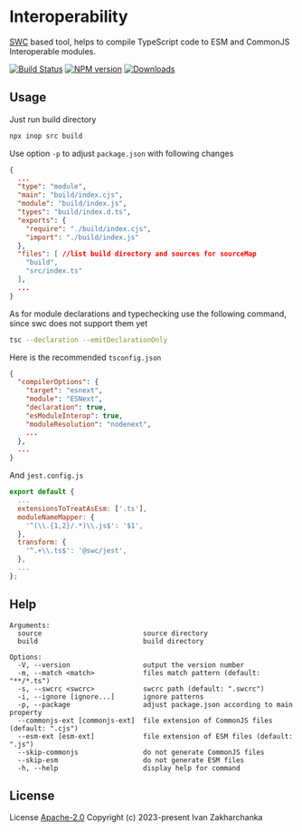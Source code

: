 # Interoperability

[SWC](https://www.npmjs.com/package/@swc/core) based tool, helps to compile TypeScript code to ESM and CommonJS Interoperable modules.

[![Build Status][github-image]][github-url]
[![NPM version][npm-image]][npm-url]
[![Downloads][downloads-image]][npm-url]

## Usage

Just run build directory
```bash
npx inop src build
```

Use option `-p` to adjust `package.json` with following changes
```json
{
  ...
  "type": "module",
  "main": "build/index.cjs",
  "module": "build/index.js",
  "types": "build/index.d.ts",
  "exports": {
    "require": "./build/index.cjs",
    "import": "./build/index.js"
  },
  "files": [ //list build directory and sources for sourceMap
    "build",
    "src/index.ts"
  ],
  ...
}
```

As for module declarations and typechecking use the following command, since swc does not support them yet
```bash
tsc --declaration --emitDeclarationOnly
```

Here is the recommended `tsconfig.json`
```json
{
  "compilerOptions": {
    "target": "esnext",
    "module": "ESNext",
    "declaration": true,
    "esModuleInterop": true,
    "moduleResolution": "nodenext",
    ...
  },
  ...
}
```

And `jest.config.js`
```javascript
export default {
  ...
  extensionsToTreatAsEsm: ['.ts'],
  moduleNameMapper: {
    '^(\\.{1,2}/.*)\\.js$': '$1',
  },
  transform: {
    '^.+\\.ts$': '@swc/jest',
  },
  ...
};
```


## Help
```
Arguments:
  source                         source directory
  build                          build directory

Options:
  -V, --version                  output the version number
  -m, --match <match>            files match pattern (default: "**/*.ts")
  -s, --swcrc <swcrc>            swcrc path (default: ".swcrc")
  -i, --ignore [ignore...]       ignore patterns
  -p, --package                  adjust package.json according to main property
  --commonjs-ext [commonjs-ext]  file extension of CommonJS files (default: ".cjs")
  --esm-ext [esm-ext]            file extension of ESM files (default: ".js")
  --skip-commonjs                do not generate CommonJS files
  --skip-esm                     do not generate ESM files
  -h, --help                     display help for command
```

## License

License [Apache-2.0](http://www.apache.org/licenses/LICENSE-2.0)
Copyright (c) 2023-present Ivan Zakharchanka


[npm-url]: https://www.npmjs.com/package/inop
[downloads-image]: https://img.shields.io/npm/dw/inop.svg?maxAge=43200
[npm-image]: https://img.shields.io/npm/v/inop.svg?maxAge=43200
[github-url]: https://github.com/3axap4eHko/interoperability/actions/workflows/cicd.yml
[github-image]: https://github.com/3axap4eHko/interoperability/actions/workflows/cicd.yml/badge.svg
